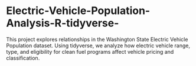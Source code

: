 # Electric-Vehicle-Population-Analysis-R-tidyverse-
This project explores relationships in the Washington State Electric Vehicle Population dataset. Using tidyverse, we analyze how electric vehicle range, type, and eligibility for clean fuel programs affect vehicle pricing and classification.
